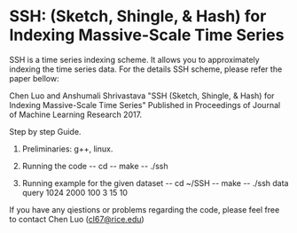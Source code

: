 SSH: (Sketch, Shingle, & Hash) for Indexing Massive-Scale Time Series
============

SSH is a time series indexing scheme. It allows you to approximately indexing the time series data. For the details SSH scheme, please refer the paper bellow:

Chen Luo and Anshumali Shrivastava "SSH (Sketch, Shingle, & Hash) for Indexing Massive-Scale Time Series" 
Published in Proceedings of Journal of Machine Learning Research 2017. 

Step by step Guide.
1. Preliminaries: g++, linux.

2. Running the code
-- cd <the path of the code file>
-- make
-- ./ssh <data set file> <query time series file> <time series length> <number of time series> <filter length> <shift size> <shingle length> <local constraint of dtw>

3. Running example for the given dataset
-- cd ~/SSH
-- make
-- ./ssh data query 1024 2000 100 3 15 10

If you have any qiestions or problems regarding the code, please feel free to contact Chen Luo (cl67@rice.edu)
